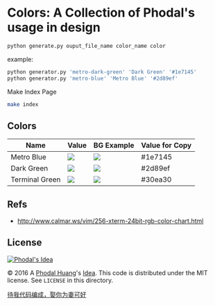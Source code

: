 # Colors: A Collection of Phodal's usage in design

```bash
python generate.py ouput_file_name color_name color
```

example:

```bash
python generator.py 'metro-dark-green' 'Dark Green' '#1e7145'
python generator.py 'metro-blue' 'Metro Blue' '#2d89ef'
```

Make Index Page

```bash
make index
```

Colors
------

Name          |    Value                                                 | BG Example           | Value for Copy
--------------|----------------------------------------------------------|----------------------|---------------
Metro Blue    | <a><img src="https://phodal.github.io/colors/colors/metro-blue-text.svg"/></a>          | <a><img src="https://phodal.github.io/colors/colors/metro-blue-bg.svg"/></a>  | #1e7145
Dark Green    | <a><img src="https://phodal.github.io/colors/colors/metro-dark-green-text.svg"/></a>           | <a><img src="https://phodal.github.io/colors/colors/metro-dark-green-bg.svg"/></a> | #2d89ef
Terminal Green    | <a><img src="https://phodal.github.io/colors/colors/terminal-green-text.svg"/></a>           | <a><img src="https://phodal.github.io/colors/colors/terminal-green-bg.svg"/></a> | #30ea30

Refs
---

 - http://www.calmar.ws/vim/256-xterm-24bit-rgb-color-chart.html
 
License
---

[![Phodal's Idea](http://brand.phodal.com/shields/idea-small.svg)](http://ideas.phodal.com/)

© 2016 A [Phodal Huang](https://www.phodal.com)'s [Idea](http://github.com/phodal/ideas).  This code is distributed under the MIT license. See `LICENSE` in this directory.

[待我代码编成，娶你为妻可好](http://www.xuntayizhan.com/blog/ji-ke-ai-qing-zhi-er-shi-dai-wo-dai-ma-bian-cheng-qu-ni-wei-qi-ke-hao-wan/)
